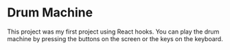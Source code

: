 # Drum Machine
This project was my first project using React hooks. You can play the drum machine by pressing the buttons on the screen or the keys on the keyboard.
                                       

